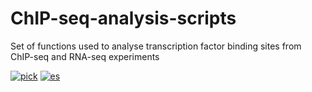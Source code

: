 # ChIP-seq-analysis-scripts
Set of functions used to analyse transcription factor binding sites from ChIP-seq and RNA-seq experiments

[![pick](https://img.shields.io/badge/lang-pick-red.svg)](https://github.com/EmilioKolo/ChIP-seq-analysis-scripts/blob/main/README.md)
[![es](https://img.shields.io/badge/lang-ES_latam-blue.svg)](https://github.com/EmilioKolo/ChIP-seq-analysis-scripts/blob/main/README.es.md)
